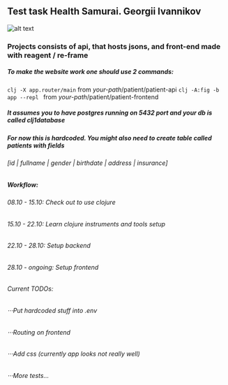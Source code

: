 ## Test task Health Samurai. Georgii Ivannikov
![alt text](https://github.com/[username]/IvannikovG/patient/master/HS-CANDIDATE-GOSHA.png?raw=true)
### Projects consists of api, that hosts jsons, and front-end made with reagent / re-frame

##### To make the website work one should use 2 commands:
 `clj -X app.router/main` from *your-path*/patient/patient-api
 `clj -A:fig -b app --repl ` from *your-path*/patient/patient-frontend
#####  It assumes you to have postgres running on 5432 port and your db is called clj1database
##### For now this is hardcoded. You might also need to create table called patients with fields
###### [*id* | *fullname* | *gender* | *birthdate* | *address* | *insurance*]

##### Workflow:
###### 08.10 - 15.10: Check out to use clojure
###### 15.10 - 22.10: Learn clojure instruments and tools setup
###### 22.10 - 28.10: Setup backend
###### 28.10 - ongoing: Setup frontend

###### Current TODOs: 
###### ⋅⋅⋅Put hardcoded stuff into .env
###### ⋅⋅⋅Routing on frontend
###### ⋅⋅⋅Add css (currently app looks not really well)
###### ⋅⋅⋅More tests...
